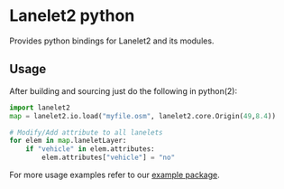 # Lanelet2 python

Provides python bindings for Lanelet2 and its modules.

## Usage

After building and sourcing just do the following in python(2):
```python
import lanelet2
map = lanelet2.io.load("myfile.osm", lanelet2.core.Origin(49,8.4))

# Modify/Add attribute to all lanelets
for elem in map.laneletLayer:
	if "vehicle" in elem.attributes:
		elem.attributes["vehicle"] = "no"
```

For more usage examples refer to our [example package](../lanelet2_examples/README.md).
